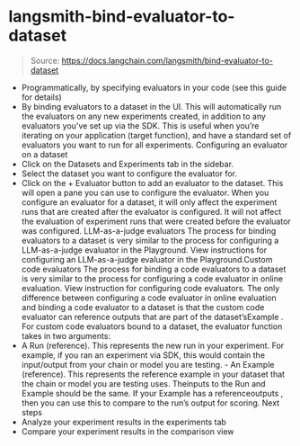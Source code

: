 # langsmith-bind-evaluator-to-dataset

> Source: https://docs.langchain.com/langsmith/bind-evaluator-to-dataset

- Programmatically, by specifying evaluators in your code (see this guide for details)
- By binding evaluators to a dataset in the UI. This will automatically run the evaluators on any new experiments created, in addition to any evaluators you’ve set up via the SDK. This is useful when you’re iterating on your application (target function), and have a standard set of evaluators you want to run for all experiments.
Configuring an evaluator on a dataset
- Click on the Datasets and Experiments tab in the sidebar.
- Select the dataset you want to configure the evaluator for.
- Click on the + Evaluator button to add an evaluator to the dataset. This will open a pane you can use to configure the evaluator.
When you configure an evaluator for a dataset, it will only affect the experiment runs that are created after the evaluator is configured. It will not affect the evaluation of experiment runs that were created before the evaluator was configured.
LLM-as-a-judge evaluators
The process for binding evaluators to a dataset is very similar to the process for configuring a LLM-as-a-judge evaluator in the Playground. View instructions for configuring an LLM-as-a-judge evaluator in the Playground.Custom code evaluators
The process for binding a code evaluators to a dataset is very similar to the process for configuring a code evaluator in online evaluation. View instruction for configuring code evaluators. The only difference between configuring a code evaluator in online evaluation and binding a code evaluator to a dataset is that the custom code evaluator can reference outputs that are part of the dataset’sExample
.
For custom code evaluators bound to a dataset, the evaluator function takes in two arguments:
- A
Run
(reference). This represents the new run in your experiment. For example, if you ran an experiment via SDK, this would contain the input/output from your chain or model you are testing. - An
Example
(reference). This represents the reference example in your dataset that the chain or model you are testing uses. Theinputs
to the Run and Example should be the same. If your Example has a referenceoutputs
, then you can use this to compare to the run’s output for scoring.
Next steps
- Analyze your experiment results in the experiments tab
- Compare your experiment results in the comparison view